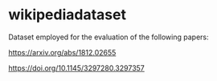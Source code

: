 # wikipediadataset

Dataset employed for the evaluation of the following papers: 

https://arxiv.org/abs/1812.02655

https://doi.org/10.1145/3297280.3297357

